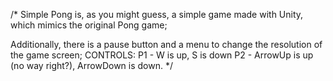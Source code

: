 /* Simple Pong is, as you might guess, a simple game made with Unity, which mimics the original Pong game;

Additionally, there is a pause button and a menu to change the resolution of the game screen;
CONTROLS:
P1 - W is up, S is down
P2 - ArrowUp is up (no way right?), ArrowDown is down.
*/
